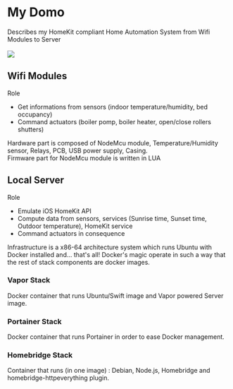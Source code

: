# My Domo
Describes my HomeKit compliant Home Automation System from Wifi Modules to Server
<br><br>
![](https://docs.google.com/uc?id=0BxOSr4OUvNOfMWEwOHRkcnNvcU0)
<br>
## Wifi Modules
Role
- Get informations from sensors (indoor temperature/humidity, bed occupancy)
- Command actuators (boiler pomp, boiler heater, open/close rollers shutters)

Hardware part is composed of NodeMcu module, Temperature/Humidity sensor, Relays, PCB, USB power supply, Casing.
<br>
Firmware part for NodeMcu module is written in LUA
## Local Server
Role
- Emulate iOS HomeKit API
- Compute data from sensors, services (Sunrise time, Sunset time, Outdoor temperature), HomeKit service
- Command actuators in consequence

Infrastructure is a x86-64 architecture system which runs Ubuntu with Docker installed and... that's all! 
Docker's magic operate in such a way that the rest of stack components are docker images.
### Vapor Stack
Docker container that runs Ubuntu/Swift image and Vapor powered Server image.
### Portainer Stack
Docker container that runs Portainer in order to ease Docker management.
### Homebridge Stack
Container that runs (in one image) : Debian, Node.js, Homebridge and homebridge-httpeverything plugin.


